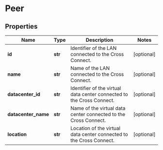 # Peer

## Properties
| Name | Type | Description | Notes |
| ------------ | ------------- | ------------- | ------------- |
| **id** | **str** | Identifier of the LAN connected to the Cross Connect. | [optional]  |
| **name** | **str** | Name of the LAN connected to the Cross Connect. | [optional]  |
| **datacenter_id** | **str** | Identifier of the virtual data center connected to the Cross Connect. | [optional]  |
| **datacenter_name** | **str** | Name of the virtual data center connected to the Cross Connect. | [optional]  |
| **location** | **str** | Location of the virtual data center connected to the Cross Connect. | [optional]  |


